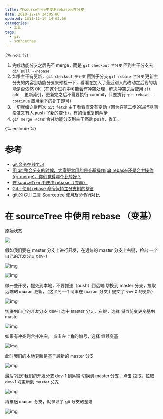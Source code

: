```yaml
---
title: 在sourceTree中使用rebase合并分支
date: 2018-12-14 14:05:00
updated: 2018-12-14 14:05:00
categories:
  - 工具
tags:
  - git
  - sourcetree
---
```


{% note %}

1. 完成功能分支之后先不 merge，而是 `git checkout 主分支` 回到主干分支去 `git pull --rebase`
2. 如果主干有更新，`git checkout 子分支` 回到子分支 `git rebase 主分支` 更新主分支的内容到功能分支来预检一下，看看在加入了最近别人的改动之后我的功能是否依然 OK（在这个过程中可能会有冲突处理，解决冲突之后使用 `git add .` 更新索引，更新完之后不需要执行 commit，只要执行 `git rebase --continue` 应用余下的补丁即可）
3. 一切就绪之后再次 `git fetch` 主干看看有没有变动（因为在第二步的进行期间没准又有人 push 了新的变化），有的话重复前两步
4. `git merge 子分支` 合并功能分支到主干然后 push，收工。

{% endnote %}

<!--more-->

# 参考

- [git 命令在线学习](https://learngitbranching.js.org/)
- [用 git 整合分支的时候，大家更常用的是变基操作(git rebase)还是合并操作(git merge)，你们觉得哪个比较好？](https://segmentfault.com/q/1010000007704573)
- [在 sourceTree 中使用 rebase （变基）](https://xiaozhuanlan.com/topic/6873210549)
- [Git - 使用 rebase 命令保持主分支树的整洁](https://juejin.im/entry/597086845188252645572ebd)
- [git 的 GUI 工具 Sourcetree 使用及命令行对比](https://juejin.im/post/5b4d66125188251ace75ba27)

# 在 sourceTree 中使用 rebase （变基）

原始状态

![](https://ws3.sinaimg.cn/large/006tNbRwgy1fy69b0529uj30sy0pg41h.jpg)

假如我们要在 master 分支上进行开发，在远端的 master 分支上右键，检出 一个自己的开发分支 dev-1

![img](https://ws4.sinaimg.cn/large/006tNbRwgy1fy69bjs148j30t20v2ae7.jpg)

![img](https://ws4.sinaimg.cn/large/006tNbRwgy1fy69c5ndkcj30u40r2diy.jpg)

做一些开发，提交到本地，不要推送（push）到远端
切换到 master 分支，拉取远端的 master 更新，（这里另一个同事在 master 分支上提交了 dev 2 的更新）

![img](https://ws2.sinaimg.cn/large/006tNbRwgy1fy69cyad02j30zk0ec0xz.jpg)

切换到自己的开发分支 dev-1
选中 master 分支，右键，选择 将当前变更变基到 master

![img](https://ws4.sinaimg.cn/large/006tNbRwgy1fy69daffwqj30ta0mm0wn.jpg)

如果有冲突则合并冲突，
点击左上角的加号，选择 继续变基

![img](https://ws2.sinaimg.cn/large/006tNbRwgy1fy69dg5ei0j30zk0g4434.jpg)

此时我们的本地更新是基于最新的 master 分支

![img](https://ws1.sinaimg.cn/large/006tNbRwgy1fy69dkjpc8j30uo0h20vf.jpg)

最后’推送’我们的开发分支 dev-1 到远端
切换到 master 分支，点击 拉取，拉取 dev-1 的更新到 master 分支

![img](https://ws1.sinaimg.cn/large/006tNbRwgy1fy69doxd6zj30ym0h00vp.jpg)

再推送 master 分支，就保证了 git 分支的整洁

![img](https://ws4.sinaimg.cn/large/006tNbRwgy1fy69dtpcenj30zk0fstbx.jpg)
